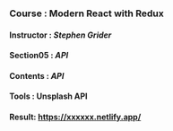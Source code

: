 ### Course : Modern React with Redux
#### Instructor : **_Stephen Grider_**
#### Section05 : **_API_**
#### Contents : _API_
#### Tools :  Unsplash API




#### Result: https://xxxxxx.netlify.app/
